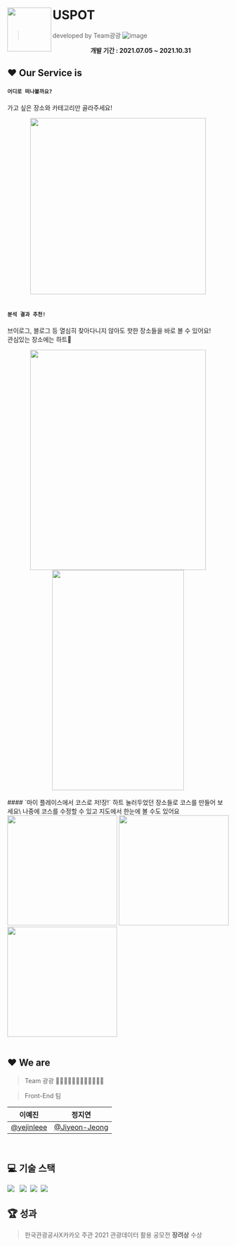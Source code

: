 # USPOT <img src="https://raw.githubusercontent.com/yejinleee/front/master/src/favicon.png" align=left width=100>
> developed by Team광광
![image](https://user-images.githubusercontent.com/81412212/144614347-8afb03a0-1331-418b-a499-9a722a5412d4.png)


<div align=center>

**개발 기간 :  2021.07.05 ~ 2021.10.31**

</div>
<!-- http://uspot.site/ -->


## ❤️ Our Service is

#### `어디로 떠나볼까요?`
가고 싶은 장소와 카테고리만 골라주세요!
<div align="center">
  <img src="https://user-images.githubusercontent.com/81412212/162610576-667db7d0-213e-4c39-87b2-84ab511391e7.png" width=400>
</div  >
<br />

#### `분석 결과 추천!`
브이로그, 블로그 등 열심히 찾아다니지 않아도 핫한 장소들을 바로 볼 수 있어요!\
관심있는 장소에는 하트💛
<div align="center">
  <img src="https://user-images.githubusercontent.com/81412212/162611243-14d21fb4-7308-4ec9-9991-a04ed6ce09a5.png" width=400 height=500>
    <img src="https://user-images.githubusercontent.com/81412212/162611703-3dd507ef-8ced-4ec4-83bd-3c41cccdbf59.png" width=300 height=500>

</div>
<br />
#### `마이 플레이스에서 코스로 저!장!`
하트 눌러두었던 장소들로 코스를 만들어 보세요\
나중에 코스를 수정할 수 있고 지도에서 한눈에 볼 수도 있어요
<div align="left">
  <img src="https://user-images.githubusercontent.com/81412212/162616245-22494e95-738b-49f5-83a3-36d34070bc25.png" width=250 >
  <img src="https://user-images.githubusercontent.com/81412212/162616104-66d5a071-b7ee-4c50-bd03-8f2f4dd5a3a0.png" width=250>
  <img src="https://user-images.githubusercontent.com/81412212/162616334-b0f1bea7-743a-45d0-a53c-eaa158d0fab5.png" width=250>

</div>

<br />

## ❤️ We are
> Team 광광 👦🏻👧🏻👩🏻👱🏻‍♀️👩🏻‍🦰

> Front-End 팀


|**이예진**|**정지연**|
|:--:|:--:|
|[@yejinleee](https://github.com/yejinleee)|[@Jiyeon-Jeong](https://github.com/jeongjiyeon315)|



<br />

## 💻 기술 스택
<img src="https://img.shields.io/badge/React-61DAFB?style=for-the-badge&logo=React&logoColor=black"> &nbsp;
<img src="https://img.shields.io/badge/TypeScript-3178C6?style=for-the-badge&logo=TypeScript&logoColor=black">&nbsp;
<img src="https://img.shields.io/badge/HTML5-E34F26?style=for-the-badge&logo=HTML5&logoColor=black">&nbsp;
<img src="https://img.shields.io/badge/CSS3-1572B6?style=for-the-badge&logo=CSS3&logoColor=black">
<!-- <br />
<img src="https://img.shields.io/badge/Spring-6DB33F?style=for-the-badge&logo=Spring&logoColor=black">
<img src="https://img.shields.io/badge/SpringBoot-6DB33F?style=for-the-badge&logo=SpringBoot&logoColor=black"> -->

## 🏆 성과
> 한국관광공사X카카오 주관 2021 관광데이터 활용 공모전 **장려상** 수상